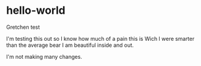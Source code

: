 # hello-world
Gretchen test

I'm testing this out so I know how much of a pain this is
Wich I were smarter than the average bear
I am beautiful inside and out.

I'm not making many changes.

